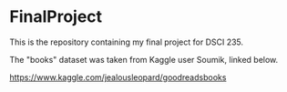 # FinalProject

This is the repository containing my final project for DSCI 235.

The "books" dataset was taken from Kaggle user Soumik, linked below.

https://www.kaggle.com/jealousleopard/goodreadsbooks
